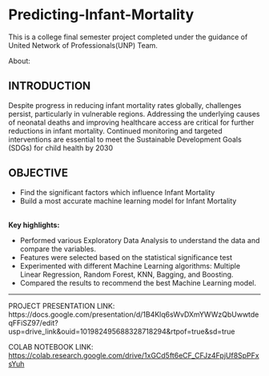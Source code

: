 # Predicting-Infant-Mortality

This is a college final semester project completed under the guidance of United Network of Professionals(UNP) Team.

About:<br>
<h2>INTRODUCTION</h2>
<p>
</p>
<p>
Despite progress in reducing infant mortality rates globally, challenges persist, particularly in vulnerable regions. Addressing the underlying causes of neonatal deaths and improving healthcare access are critical for further reductions in infant mortality. Continued monitoring and targeted interventions are essential to meet the Sustainable Development Goals (SDGs) for child health by 2030</p>
<h2>OBJECTIVE</h2>
<ul><li>Find the significant factors  which influence Infant Mortality</li>
<li>Build a most accurate machine learning model for Infant Mortality</li></ul>
<br><strong>Key highlights:</strong>
<br>
<ul>
<li>Performed various Exploratory Data Analysis to understand the data and compare the variables.
<li>Features were selected based on the statistical significance test</li>
<li>Experimented with different Machine Learning algorithms: Multiple Linear Regression, Random Forest, KNN, Bagging, and Boosting.
<li>Compared the results to recommend the best Machine Learning model.
</ul>

<hr>
PROJECT PRESENTATION LINK:
https://docs.google.com/presentation/d/1B4Klq6sWvDXmYWWzQbUwwtdeqFFiSZ97/edit?usp=drive_link&ouid=101982495688328718294&rtpof=true&sd=true

COLAB NOTEBOOK LINK:
https://colab.research.google.com/drive/1xGCd5ft6eCF_CFJz4FpjUf8SpPFxsYuh
